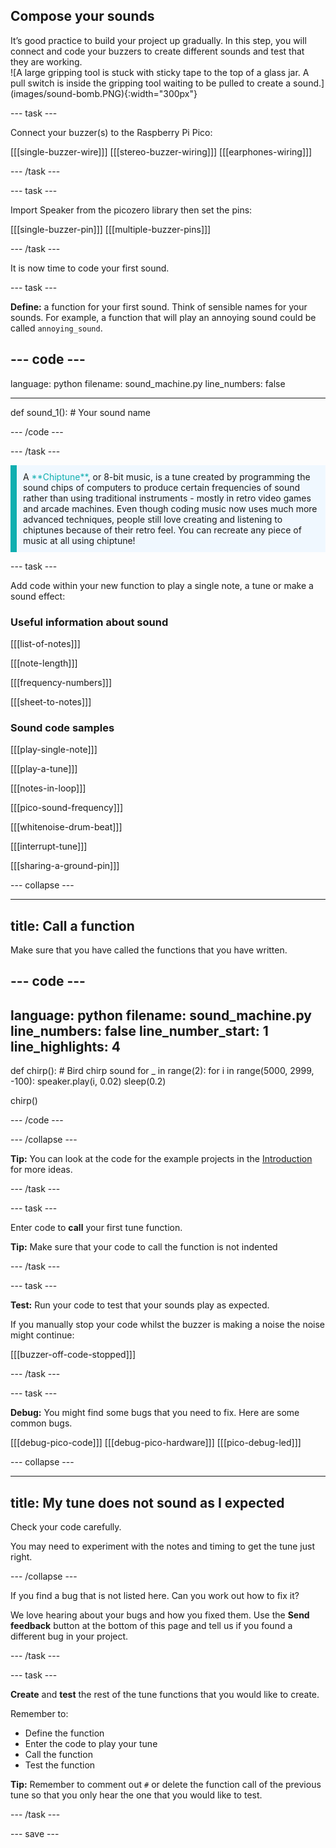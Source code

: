## Compose your sounds

<div style="display: flex; flex-wrap: wrap">
<div style="flex-basis: 200px; flex-grow: 1; margin-right: 15px;">
It’s good practice to build your project up gradually. In this step, you will connect and code your buzzers to create different sounds and test that they are working.
</div>
<div>
![A large gripping tool is stuck with sticky tape to the top of a glass jar. A pull switch is inside the gripping tool waiting to be pulled to create a sound.](images/sound-bomb.PNG){:width="300px"}
</div>
</div>

--- task ---

Connect your buzzer(s) to the Raspberry Pi Pico:

[[[single-buzzer-wire]]]
[[[stereo-buzzer-wiring]]]
[[[earphones-wiring]]]

--- /task ---

--- task ---

Import Speaker from the picozero library then set the pins:

[[[single-buzzer-pin]]]
[[[multiple-buzzer-pins]]]

--- /task ---
 
It is now time to code your first sound. 

--- task ---

**Define:** a function for your first sound. Think of sensible names for your sounds. For example, a function that will play an annoying sound could be called `annoying_sound`.

--- code ---
---
language: python
filename: sound_machine.py
line_numbers: false

---

def sound_1(): # Your sound name

--- /code ---


--- /task ---
 
<p style="border-left: solid; border-width:10px; border-color: #0faeb0; background-color: aliceblue; padding: 10px;">
A <span style="color: #0faeb0">**Chiptune**</span>, or 8-bit music, is a tune created by programming the sound chips of computers to produce certain frequencies of sound rather than using traditional instruments - mostly in retro video games and arcade machines. Even though coding music now uses much more advanced techniques, people still love creating and listening to chiptunes because of their retro feel. You can recreate any piece of music at all using chiptune!
</p>


--- task ---

Add code within your new function to play a single note, a tune or make a sound effect:

### Useful information about sound

[[[list-of-notes]]]

[[[note-length]]]

[[[frequency-numbers]]] 

[[[sheet-to-notes]]]

### Sound code samples

[[[play-single-note]]]

[[[play-a-tune]]]

[[[notes-in-loop]]]

[[[pico-sound-frequency]]]

[[[whitenoise-drum-beat]]]

[[[interrupt-tune]]]

[[[sharing-a-ground-pin]]]

--- collapse ---

---
title: Call a function 
---

Make sure that you have called the functions that you have written.

--- code ---
---
language: python
filename: sound_machine.py
line_numbers: false
line_number_start: 1
line_highlights: 4
---
def chirp(): # Bird chirp sound
    for _ in range(2):
        for i in range(5000, 2999, -100):
            speaker.play(i, 0.02)
        sleep(0.2)

chirp() 

--- /code ---

--- /collapse ---

**Tip:** You can look at the code for the example projects in the [Introduction](.) for more ideas.

--- /task ---

--- task ---

Enter code to **call** your first tune function. 

**Tip:** Make sure that your code to call the function is not indented

--- /task ---

--- task ---

**Test:** Run your code to test that your sounds play as expected.

If you manually stop your code whilst the buzzer is making a noise the noise might continue:

[[[buzzer-off-code-stopped]]]

--- /task ---

--- task ---

**Debug:** You might find some bugs that you need to fix. Here are some common bugs.

[[[debug-pico-code]]] 
[[[debug-pico-hardware]]]
[[[pico-debug-led]]]

--- collapse ---

---
title: My tune does not sound as I expected
---

Check your code carefully.
 
You may need to experiment with the notes and timing to get the tune just right.

--- /collapse ---

If you find a bug that is not listed here. Can you work out how to fix it?

We love hearing about your bugs and how you fixed them. Use the **Send feedback** button at the bottom of this page and tell us if you found a different bug in your project.

--- /task ---

--- task ---

**Create** and **test** the rest of the tune functions that you would like to create. 

Remember to:
+ Define the function
+ Enter the code to play your tune
+ Call the function
+ Test the function

**Tip:** Remember to comment out `#` or delete the function call of the previous tune so that you only hear the one that you would like to test. 

--- /task ---

--- save ---